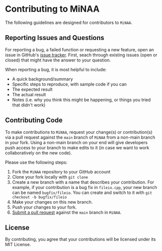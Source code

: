 # Contributing to MiNAA

The following guidelines are designed for contributors to `MiNAA`.

## Reporting Issues and Questions

For reporting a bug, a failed function or requesting a new feature, open an issue in GitHub's [issue tracker](https://github.com/solislemuslab/minaa/issues). First, seach through existing issues (open or closed) that might have the answer to your question.

When reporting a bug, it is most helpful to include:

- A quick background/summary
- Specific steps to reproduce, with sample code if you can
- The expected result
- The actual result
- Notes (i.e. why you think this might be happening, or things you tried that didn't work)

## Contributing Code

To make contributions to `MiNAA`, request your change(s) or contribution(s) via a pull request against the `main` branch of `MiNAA` from a non-main branch in your fork. Using a non-main branch on your end will give developers push access to your
branch to make edits to it (in case we want to work collaboratively on the new code).

Please use the following steps:

1. Fork the `MiNAA` repository to your GitHub account
2. Clone your fork locally with `git clone`
3. Create a new branch with a name that describes your contribution. For example, if your contribution is a bug fix in `fileio.cpp`, your new branch can be named `bugfix/fileio`. You can create and switch to it with `git checkout -b bugfix/fileio`
4. Make your changes on this new branch.
5. Push your changes to your fork.
6. [Submit a pull request](https://github.com/solislemuslab/minaa/pulls) against the `main` branch in `MiNAA`.

## License

By contributing, you agree that your contributions will be licensed under its MIT License.

